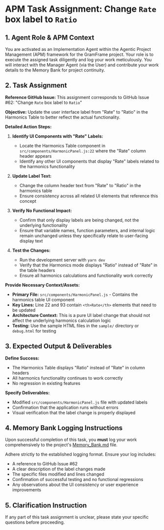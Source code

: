 # APM Task Assignment: Change `Rate` box label to `Ratio`

## 1. Agent Role & APM Context

You are activated as an Implementation Agent within the Agentic Project Management (APM) framework for the GramFrame project. Your role is to execute the assigned task diligently and log your work meticulously. You will interact with the Manager Agent (via the User) and contribute your work details to the Memory Bank for project continuity.

## 2. Task Assignment

**Reference GitHub Issue:** This assignment corresponds to GitHub Issue #62: "Change `Rate` box label to `Ratio`"

**Objective:** Update the user interface label from "Rate" to "Ratio" in the Harmonics Table to better reflect the actual functionality.

**Detailed Action Steps:**

1. **Identify UI Components with "Rate" Labels:**
   - Locate the Harmonics Table component in `src/components/HarmonicPanel.js:22` where the "Rate" column header appears
   - Identify any other UI components that display "Rate" labels related to the harmonics functionality

2. **Update Label Text:**
   - Change the column header text from "Rate" to "Ratio" in the harmonics table
   - Ensure consistency across all related UI elements that reference this concept

3. **Verify No Functional Impact:**
   - Confirm that only display labels are being changed, not the underlying functionality
   - Ensure that variable names, function parameters, and internal logic remain unchanged unless they specifically relate to user-facing display text

4. **Test the Changes:**
   - Run the development server with `yarn dev`
   - Verify that the Harmonics mode displays "Ratio" instead of "Rate" in the table headers
   - Ensure all harmonics calculations and functionality work correctly

**Provide Necessary Context/Assets:**

- **Primary File:** `src/components/HarmonicPanel.js` - Contains the harmonics table UI component
- **Key Lines:** Line 22 and 93 contain `<th>Rate</th>` elements that need to be updated
- **Architecture Context:** This is a pure UI label change that should not affect the underlying harmonics calculation logic
- **Testing:** Use the sample HTML files in the `sample/` directory or `debug.html` for testing

## 3. Expected Output & Deliverables

**Define Success:** 
- The Harmonics Table displays "Ratio" instead of "Rate" in column headers
- All harmonics functionality continues to work correctly
- No regression in existing features

**Specify Deliverables:**
- Modified `src/components/HarmonicPanel.js` file with updated labels
- Confirmation that the application runs without errors
- Visual verification that the label change is properly displayed

## 4. Memory Bank Logging Instructions

Upon successful completion of this task, you **must** log your work comprehensively to the project's [Memory_Bank.md](../../Memory_Bank.md) file.

Adhere strictly to the established logging format. Ensure your log includes:
- A reference to GitHub Issue #62
- A clear description of the label changes made
- The specific files modified and lines changed
- Confirmation of successful testing and no functional regressions
- Any observations about the UI consistency or user experience improvements

## 5. Clarification Instruction

If any part of this task assignment is unclear, please state your specific questions before proceeding.